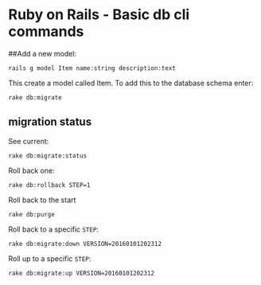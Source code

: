 # Ruby on Rails - Basic db cli commands


##Add a new model:
```
rails g model Item name:string description:text
```
This create a model called Item. To add this to the database schema enter:
```
rake db:migrate
```

## migration status

See current:
```
rake db:migrate:status
```

Roll back one:
```
rake db:rollback STEP=1
```

Roll back to the start
```
rake db:purge
```

Roll back to a specific `STEP`:
```
rake db:migrate:down VERSION=20160101202312
```

Roll up to a specific `STEP`:
```
rake db:migrate:up VERSION=20160101202312
```
